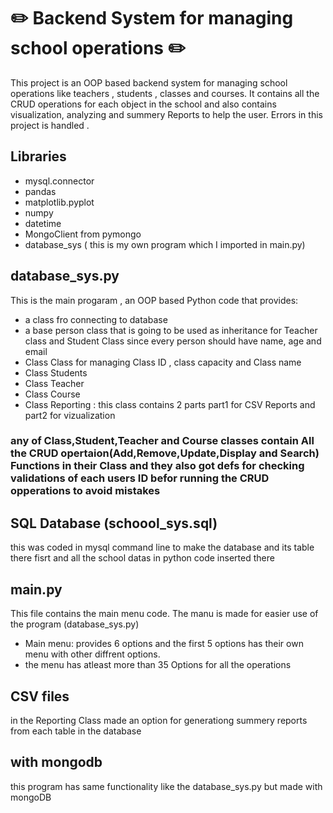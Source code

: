 # :pencil2: Backend System for managing school operations :pencil2:
This project is an OOP based backend system for managing school operations like teachers , students , classes and courses.
It contains all the CRUD operations for each object in the school and also contains visualization, analyzing and summery Reports to help the user.
Errors  in this project is handled .
## Libraries 
- mysql.connector
- pandas 
- matplotlib.pyplot
- numpy
- datetime
- MongoClient from pymongo
- database_sys ( this is my own program which I imported in main.py)
## database_sys.py 
This is the main progaram , an OOP based Python code that provides:
- a class fro connecting to database
- a base person class that is going to be used as inheritance for Teacher class and Student Class since every person should have name, age and email 
- Class Class for managing Class ID , class capacity and Class name
- Class Students
- Class Teacher
- Class Course
- Class Reporting : this class contains 2 parts part1 for CSV Reports and part2 for vizualization
### any of Class,Student,Teacher and Course classes contain All the CRUD opertaion(Add,Remove,Update,Display and Search) Functions in their Class and they also got defs for checking validations of each users ID befor running the CRUD opperations to avoid mistakes
## SQL Database (schoool_sys.sql)
this was coded in mysql command line to make the database and its table there fisrt and all the school datas in python code inserted there
## main.py
This file contains the main menu code. The manu is made for easier use of the program (database_sys.py)
- Main menu: provides 6 options and the first 5 options has their own menu with other diffrent options.
- the menu has atleast more than 35 Options for all the operations
## CSV files
in the Reporting Class made an option for generationg summery reports from each table in the database 
## with mongodb 
this program has same functionality like the database_sys.py but made with mongoDB 
